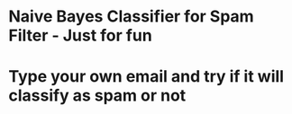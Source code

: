 # Naive Bayes Classifier for Spam Filter - Just for fun
# Type your own email and try if it will classify as spam or not
